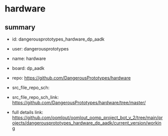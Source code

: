 # hardware
 
## summary 
* id: dangerousprototypes_hardware_dp_aadk
* user: dangerousprototypes
* name: hardware
* board: dp_aadk
* repo: https://github.com/DangerousPrototypes/hardware



* src_file_repo_sch: 
* src_file_repo_sch_link: https://github.com/DangerousPrototypes/hardware/tree/master/
* full details link: https://github.com/oomlout/oomlout_oomp_project_bot_v_2/tree/main/projects/dangerousprototypes_hardware_dp_aadk/current_version/working  






